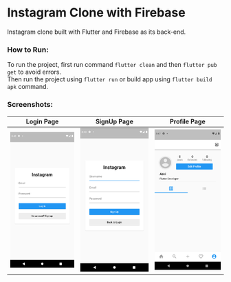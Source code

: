 # Instagram Clone with Firebase
Instagram clone built with Flutter and Firebase as its back-end.
### How to Run:
To run the project, first run command ` flutter clean ` and then ` flutter pub get ` to avoid errors.\
Then run the project using ` flutter run ` or build app using ` flutter build apk ` command.
### Screenshots:
Login Page             |  SignUp Page           |        Profile Page
:-------------------------:|:-------------------------:|:-------------------------:
![](https://github.com/ShunyaCodes/Flutter-Instagram-Clone-with-Firebase/blob/main/screenshots/login.png)  |  ![](https://github.com/ShunyaCodes/Flutter-Instagram-Clone-with-Firebase/blob/main/screenshots/signup.png)|  ![](https://github.com/ShunyaCodes/Flutter-Instagram-Clone-with-Firebase/blob/main/screenshots/profile.png)
